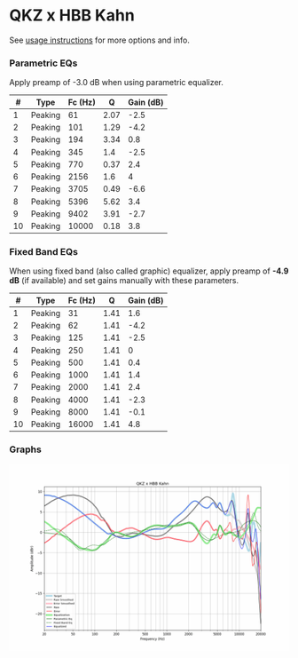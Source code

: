 # QKZ x HBB Kahn
See [usage instructions](https://github.com/jaakkopasanen/AutoEq#usage) for more options and info.

### Parametric EQs
Apply preamp of -3.0 dB when using parametric equalizer.

|   # | Type    |   Fc (Hz) |    Q |   Gain (dB) |
|-----|---------|-----------|------|-------------|
|   1 | Peaking |        61 | 2.07 |        -2.5 |
|   2 | Peaking |       101 | 1.29 |        -4.2 |
|   3 | Peaking |       194 | 3.34 |         0.8 |
|   4 | Peaking |       345 | 1.4  |        -2.5 |
|   5 | Peaking |       770 | 0.37 |         2.4 |
|   6 | Peaking |      2156 | 1.6  |         4   |
|   7 | Peaking |      3705 | 0.49 |        -6.6 |
|   8 | Peaking |      5396 | 5.62 |         3.4 |
|   9 | Peaking |      9402 | 3.91 |        -2.7 |
|  10 | Peaking |     10000 | 0.18 |         3.8 |

### Fixed Band EQs
When using fixed band (also called graphic) equalizer, apply preamp of **-4.9 dB** (if available) and set gains manually with these parameters.

|   # | Type    |   Fc (Hz) |    Q |   Gain (dB) |
|-----|---------|-----------|------|-------------|
|   1 | Peaking |        31 | 1.41 |         1.6 |
|   2 | Peaking |        62 | 1.41 |        -4.2 |
|   3 | Peaking |       125 | 1.41 |        -2.5 |
|   4 | Peaking |       250 | 1.41 |         0   |
|   5 | Peaking |       500 | 1.41 |         0.4 |
|   6 | Peaking |      1000 | 1.41 |         1.4 |
|   7 | Peaking |      2000 | 1.41 |         2.4 |
|   8 | Peaking |      4000 | 1.41 |        -2.3 |
|   9 | Peaking |      8000 | 1.41 |        -0.1 |
|  10 | Peaking |     16000 | 1.41 |         4.8 |

### Graphs
![](./QKZ%20x%20HBB%20Kahn.png)
